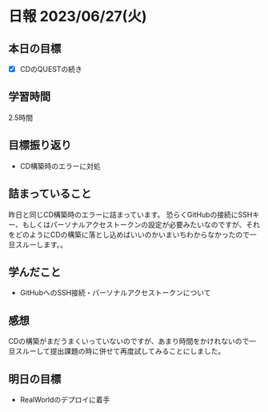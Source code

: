 # 日報 2023/06/27(火)

## 本日の目標
- [x] CDのQUESTの続き

## 学習時間
2.5時間

## 目標振り返り
- CD構築時のエラーに対処

## 詰まっていること
昨日と同じCD構築時のエラーに詰まっています。
恐らくGitHubの接続にSSHキー、もしくはパーソナルアクセストークンの設定が必要みたいなのですが、それをどのようにCDの構築に落とし込めばいいのかいまいちわからなかったので一旦スルーします。。

## 学んだこと
- GitHubへのSSH接続・パーソナルアクセストークンについて

## 感想
CDの構築がまだうまくいっていないのですが、あまり時間をかけれないので一旦スルーして提出課題の時に併せて再度試してみることにしました。

## 明日の目標
- RealWorldのデプロイに着手
